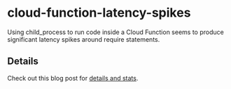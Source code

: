 # cloud-function-latency-spikes
Using child_process to run code inside a Cloud Function seems to produce significant latency spikes around require statements.

## Details

Check out this blog post for [details and stats](https://asserted.io/posts/spikes-in-cloud-function-require-latency). 
